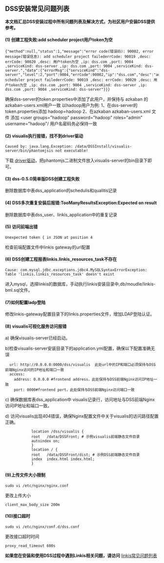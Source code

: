 ## DSS安装常见问题列表

**本文档汇总DSS安装过程中所有问题列表及解决方式，为社区用户安装DSS提供参考。**


#### (1) 创建工程失败:add scheduler project用户token为空

```
{"method":null,"status":1,"message":"error code(错误码): 90002, error message(错误信息): add scheduler project failederrCode: 90019 ,desc: errCode: 90020 ,desc: 用户token为空 ,ip: dss.com ,port: 9004 ,serviceKind: dss-server ,ip: dss.com ,port: 9004 ,serviceKind: dss-server.","data":{"errorMsg":{"serviceKind":"dss-server","level":2,"port":9004,"errCode":90002,"ip":"dss.com","desc":"add scheduler project failederrCode: 90019 ,desc: errCode: 90020 ,desc: 用户token为空 ,ip: dss.com ,port: 9004 ,serviceKind: dss-server ,ip: dss.com ,port: 9004 ,serviceKind: dss-server"}}}

```

确保dss-server的token.properties中添加了此用户，并保持与 azkaban 的 azkaban-users.xml用户一致
以hadoop用户为例:
1、在dss-server的token.properties添加
hadoop=hadoop
2、在azkaban azkaban-users.xml 文件 添加
<user groups="hadoop" password="hadoop" roles="admin" username="hadoop"/
用户名密码务必保持一致

#### (2) visualis执行报错，找不到driver驱动

```
Caused by: java.lang.Exception: /data/DSSInstall/visualis-server/bin/phantomjsis not executable!
```

下载 [driver驱动](https://phantomjs.org/download.html)，把phantomjs二进制文件放入visualis-server的bin目录下即可。


#### (3) dss-0.5.0简单版DSS创建工程失败


删除数据库中表dss_application的schedulis和qualitis记录


#### (4) DSS多次重复安装后报错:TooManyResultsException:Expected on result


删除数据库中表dss_user、linkis_application中的重复记录

#### (5) 访问前端出错

```
Unexpected token { in JSON at position 4
```

检查前端配置文件中linkis gateway的url配置

#### (6) DSS创建工程报表linkis.linkis_resources_task不存在

```
Cause: com.mysql.jdbc.exceptions.jdbc4.MySQLSyntaxErrorException: Table 'linkis.linkis_resources_task' doesn't exist
```

进入mysql，选择linkis的数据库，手动执行linkis安装目录中,db/moudle/linkis-bml.sql文件。

#### (7)如何配置ladp登陆

修改linkis-gateway配置目录下的linkis.properties文件，增加LDAP登陆认证。


#### (8) visualis可视化服务访问报错

a) 确保visualis-server已经启动。

b)检查visualis-server安装目录下的application.yml配置，确保以下配置准确无误

```
  url: http://0.0.0.0:0000/dss/visualis  此处url中的IP和端口必须保持与DSS前端Nginx访问的IP地址和端口一致
  access:
    address: 0.0.0.0 #frontend address，此处保持与DSS前端Nginx访问IP地址一致
    port: 0000#frontend port，此处保持与DSS前端Nginx访问端口一致
```

c) 确保数据库表dss_application中 visualis记录行，访问地址与DSS前端Nginx访问IP地址和端口一致。

d) 访问visualis出现404错误，确保Nginx配置文件中关于visualis的访问路径配置正确。

```
            location /dss/visualis {
            root   /data/DSSFront; # 示例visualis前端静态文件目录
            autoindex on;
            }
            location / {
            root   /data/DSSFront/dist; # 示例DSS前端静态文件目录
            index  index.html index.html;
            }            
```


#### (9)上传文件大小限制

```
sudo vi /etc/nginx/nginx.conf
```

更改上传大小

```
client_max_body_size 200m
```

#### (10)接口超时

```
sudo vi /etc/nginx/conf.d/dss.conf
```


更改接口超时时间

```
proxy_read_timeout 600s
```

**如果您在安装和使用DSS过程中遇到Linkis相关问题，请访问**
[linkis常见问题列表](https://github.com/WeBankFinTech/Linkis/wiki/Q&A-%E9%97%AE%E9%A2%98%E6%80%BB%E7%BB%93)
